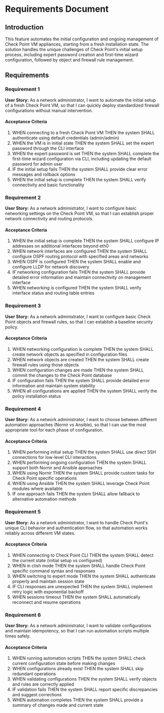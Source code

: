 # Requirements Document

## Introduction

This feature automates the initial configuration and ongoing management of Check Point VM appliances, starting from a fresh installation state. The solution handles the unique challenges of Check Point's initial setup process, including expert password creation and first-time wizard configuration, followed by object and firewall rule management.

## Requirements

### Requirement 1

**User Story:** As a network administrator, I want to automate the initial setup of a fresh Check Point VM, so that I can quickly deploy standardized firewall configurations without manual intervention.

#### Acceptance Criteria

1. WHEN connecting to a fresh Check Point VM THEN the system SHALL authenticate using default credentials (admin/admin)
2. WHEN the VM is in initial state THEN the system SHALL set the expert password through the CLI interface
3. WHEN the expert password is set THEN the system SHALL complete the first-time wizard configuration via CLI, including updating the default password for admin user
4. IF the initial setup fails THEN the system SHALL provide clear error messages and rollback options
5. WHEN the initial setup is complete THEN the system SHALL verify connectivity and basic functionality

### Requirement 2

**User Story:** As a network administrator, I want to configure basic networking settings on the Check Point VM, so that I can establish proper network connectivity and routing protocols.

#### Acceptance Criteria

1. WHEN the initial setup is complete THEN the system SHALL configure IP addresses on additional interfaces beyond eth0
2. WHEN network interfaces are configured THEN the system SHALL configure OSPF routing protocol with specified areas and networks
3. WHEN OSPF is configured THEN the system SHALL enable and configure LLDP for network discovery
4. IF networking configuration fails THEN the system SHALL provide detailed error information and maintain connectivity on management interface
5. WHEN networking is configured THEN the system SHALL verify interface status and routing table entries

### Requirement 3

**User Story:** As a network administrator, I want to configure basic Check Point objects and firewall rules, so that I can establish a baseline security policy.

#### Acceptance Criteria

1. WHEN networking configuration is complete THEN the system SHALL create network objects as specified in configuration files
2. WHEN network objects are created THEN the system SHALL create firewall rules using those objects
3. WHEN configuration changes are made THEN the system SHALL commit the changes to the Check Point database
4. IF configuration fails THEN the system SHALL provide detailed error information and maintain system stability
5. WHEN all configurations are applied THEN the system SHALL verify the policy installation status

### Requirement 4

**User Story:** As a network administrator, I want to choose between different automation approaches (Nornir vs Ansible), so that I can use the most appropriate tool for each phase of configuration.

#### Acceptance Criteria

1. WHEN performing initial setup THEN the system SHALL use direct SSH connections for low-level CLI interactions
2. WHEN performing ongoing configuration THEN the system SHALL support both Nornir and Ansible approaches
3. WHEN using Nornir THEN the system SHALL provide custom tasks for Check Point specific operations
4. WHEN using Ansible THEN the system SHALL leverage Check Point modules where available
5. IF one approach fails THEN the system SHALL allow fallback to alternative automation methods

### Requirement 5

**User Story:** As a network administrator, I want to handle Check Point's unique CLI behavior and authentication flow, so that automation works reliably across different VM states.

#### Acceptance Criteria

1. WHEN connecting to Check Point CLI THEN the system SHALL detect the current state (initial setup vs configured)
2. WHEN in clish mode THEN the system SHALL handle Check Point specific command syntax and responses
3. WHEN switching to expert mode THEN the system SHALL authenticate properly and maintain session state
4. IF CLI responses are unexpected THEN the system SHALL implement retry logic with exponential backoff
5. WHEN sessions timeout THEN the system SHALL automatically reconnect and resume operations

### Requirement 6

**User Story:** As a network administrator, I want to validate configurations and maintain idempotency, so that I can run automation scripts multiple times safely.

#### Acceptance Criteria

1. WHEN running automation scripts THEN the system SHALL check current configuration state before making changes
2. WHEN configurations already exist THEN the system SHALL skip redundant operations
3. WHEN validating configurations THEN the system SHALL verify objects and rules are correctly applied
4. IF validation fails THEN the system SHALL report specific discrepancies and suggest corrections
5. WHEN automation completes THEN the system SHALL provide a summary of changes made and current state